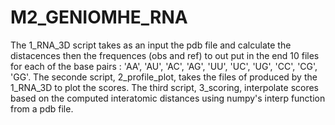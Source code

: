 # M2_GENIOMHE_RNA
The 1_RNA_3D script takes as an input the pdb file and calculate the distacences then the frequences (obs and ref) to out put in the end 10 files for each of the base pairs : 'AA', 'AU', 'AC', 'AG', 'UU', 'UC', 'UG', 'CC', 'CG', 'GG'.
The seconde script, 2_profile_plot, takes the files of produced by the 1_RNA_3D to plot the scores.
The third script, 3_scoring, interpolate scores based on the computed interatomic distances using numpy's interp function from a pdb file.